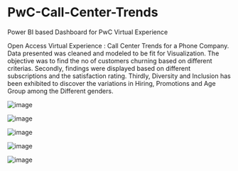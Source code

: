 # PwC-Call-Center-Trends
Power BI based Dashboard for PwC Virtual Experience

Open Access Virtual Experience : Call Center Trends for a Phone Company. Data presented was cleaned and modeled to be fit for Visualization.
The objective was to find the no of customers churning based on different criterias.
Secondly, findings were displayed based on different subscriptions and the satisfaction rating.
Thirdly, Diversity and Inclusion has been exhibited to discover the variations in Hiring, Promotions and Age Group among the Different genders.


![image](https://user-images.githubusercontent.com/68506906/217576009-ce896d40-bb53-49f3-935a-26486aacf002.png)

![image](https://user-images.githubusercontent.com/68506906/217576357-d4a2b67f-534e-4cbb-9b0c-5a8ff3cddb94.png)

![image](https://user-images.githubusercontent.com/68506906/217576382-13e719aa-5a3c-4ecc-b066-d367d9e33ac3.png)

![image](https://user-images.githubusercontent.com/68506906/217576447-2b059c8a-3eae-43dc-a506-34e1b080b804.png)

![image](https://user-images.githubusercontent.com/68506906/217576867-3b940950-3e32-4e01-b12b-fe009fcd987e.png)
